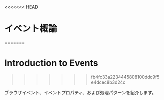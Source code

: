 <<<<<<< HEAD
# イベント概論
=======
# Introduction to Events
>>>>>>> fb4fc33a2234445808100ddc9f5e4dcec8b3d24c

ブラウザイベント、イベントプロパティ、および処理パターンを紹介します。

